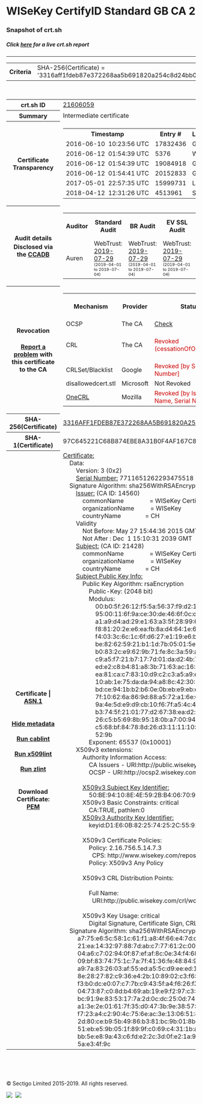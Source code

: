 # WISeKey CertifyID Standard GB CA 2
### Snapshot of crt.sh
##### Click [here](https://crt.sh/?q=3316AFF1FDEB87E372268AA5B691820A254C8D24BB09B125A28A0AC8F422F0F4) for a live crt.sh report

---
<!DOCTYPE HTML PUBLIC "-//W3C//DTD HTML 4.0 Transitional//EN">
<HTML>

<BODY>

<TABLE>
  <TR>
    <TH class="outer">Criteria</TH>
    <TD class="outer">SHA-256(Certificate) = '3316aff1fdeb87e372268aa5b691820a254c8d24bb09b125a28a0ac8f422f0f4'</TD>
  </TR>
</TABLE>
<BR>
<TABLE>
  <TR>
    <TH class="outer">crt.sh ID</TH>
    <TD class="outer"><A href="?id=21606059">21606059</A></TD>
  </TR>
  <TR>
    <TH class="outer">Summary</TH>
    <TD class="outer">Intermediate certificate</TD>
  </TR>
  <TR>
    <TH class="outer">Certificate<BR>Transparency</TH>
    <TD class="outer">
<TABLE class="options" style="margin-left:0px">
  <TR>
    <TH>Timestamp</TH>
    <TH>Entry #</TH>
    <TH>Log Operator</TH>
    <TH>Log URL</TH>
  </TR>
  <TR>
    <TD>2016-06-10&nbsp; <FONT class="small">10:23:56 UTC</FONT></TD>
    <TD>17832436</TD>
    <TD>Google</TD>
    <TD>https://ct.googleapis.com/rocketeer</TD>
  </TR>
  <TR>
    <TD>2016-06-12&nbsp; <FONT class="small">01:54:39 UTC</FONT></TD>
    <TD>5376</TD>
    <TD>WoTrus</TD>
    <TD>https://ctlog.wosign.com</TD>
  </TR>
  <TR>
    <TD>2016-06-12&nbsp; <FONT class="small">01:54:39 UTC</FONT></TD>
    <TD>19084918</TD>
    <TD>Google</TD>
    <TD>https://ct.googleapis.com/aviator</TD>
  </TR>
  <TR>
    <TD>2016-06-12&nbsp; <FONT class="small">01:54:41 UTC</FONT></TD>
    <TD>20152833</TD>
    <TD>Google</TD>
    <TD>https://ct.googleapis.com/pilot</TD>
  </TR>
  <TR>
    <TD>2017-05-01&nbsp; <FONT class="small">22:57:35 UTC</FONT></TD>
    <TD>15999731</TD>
    <TD>Let's Encrypt</TD>
    <TD>https://clicky.ct.letsencrypt.org</TD>
  </TR>
  <TR>
    <TD>2018-04-12&nbsp; <FONT class="small">12:31:26 UTC</FONT></TD>
    <TD>4513961</TD>
    <TD>Sectigo</TD>
    <TD>https://dodo.ct.comodo.com</TD>
  </TR>
</TABLE>
    </TD>
  </TR>
  <TR>
    <TH class="outer">Audit details<BR>
      <DIV class="small" style="padding-top:3px">Disclosed via the
        <A href="//ccadb-public.secure.force.com/mozilla/PublicAllIntermediateCerts" target="_blank">CCADB</A></DIV>
    </TH>
    <TD class="outer">
<TABLE class="options" style="margin-left:0px">
  <TR>
    <TH>Auditor</TH>
    <TH>Standard Audit</TH>
    <TH>BR Audit</TH>
    <TH>EV SSL Audit</TH>
    <TH>Documents</TH>
    <TH>CCADB</TH>
    <TH>Root Owner / Certificate</TH>
  </TR>
  <TR>
    <TD style="vertical-align:middle">Auren</TD>
    <TD>WebTrust:
      <A href="https://www.cpacanada.ca/generichandlers/CPACHandler.ashx?attachmentid=232648" target="_blank">2019-07-29</A>
      <BR><FONT style="font-size:8pt">(2019-04-01 to 2019-07-04)</FONT></TD>
    <TD>WebTrust:
      <A href="https://www.cpacanada.ca/generichandlers/CPACHandler.ashx?attachmentid=232649" target="_blank">2019-07-29</A>
      <BR><FONT style="font-size:8pt">(2019-04-01 to 2019-07-04)</FONT></TD>
    <TD>WebTrust:
      <A href="https://www.cpacanada.ca/generichandlers/CPACHandler.ashx?attachmentid=232650" target="_blank">2019-07-29</A>
      <BR><FONT style="font-size:8pt">(2019-04-01 to 2019-07-04)</FONT></TD>
    <TD>
      <A href="https://oiste.org/wp-content/uploads/OGTM-CP-SSL-Certificates.v1.0.pdf" target="blank">CP</A>
      <A href="https://oiste.org/wp-content/uploads/OGTM-OISTE-Foundation-CPS.v3.0.pdf" target="blank">CPS</A>
    </TD>
    <TD><A href="//ccadb.force.com/001o000000ppYAkAAM" target="_blank">001o000000ppYAkAAM</A></TD>
    <TD><A href="/?id=12730783">OISTE</A></TD>
  </TR>
</TABLE>
    </TD>
  </TR>
  <TR>
    <TH class="outer">Revocation<BR><BR>
      <DIV class="small" style="padding-top:3px"><A href="?id=21606059&opt=problemreporting">Report a problem</A> with<BR>this certificate to the CA</DIV></TH>
    <TD class="outer">
      <TABLE class="options" style="margin-left:0px">
        <TR>
          <TH>Mechanism</TH>
          <TH>Provider</TH>
          <TH>Status</TH>
          <TH>Revocation Date</TH>
          <TH>Last Observed in CRL</TH>
          <TH>Last Checked <SPAN style="color:#CC0000;vertical-align:middle;font-size:70%;font-weight:normal">(Error)</SPAN></TH>
        </TR>
        <TR>
          <TD>OCSP</TD>
          <TD>The CA</TD>
          <TD><A href="?id=21606059&opt=ocsp">Check</A></TD>
          <TD><SPAN style="color:#888888">?</SPAN></TD>
          <TD><SPAN style="color:#888888">n/a</SPAN></TD>
          <TD><SPAN style="color:#888888">?</SPAN></TD>
        </TR>
        <TR>
          <TD>CRL</TD>
          <TD>The CA</TD>
          <TD><SPAN style="color:#CC0000">Revoked (cessationOfOperation)</SPAN></TD><TD>2019-05-02&nbsp; <FONT class="small">09:42:36 UTC</FONT></TD><TD>2019-05-02&nbsp; <FONT class="small">10:23:19 UTC</FONT></TD><TD>2019-12-04&nbsp; <FONT class="small">19:11:38 UTC</FONT></TD>
        </TR>
        <TR>
          <TD>CRLSet/Blacklist</TD>
          <TD>Google</TD>
          <TD><SPAN style="color:#CC0000">Revoked [by Serial Number]</SPAN></TD>
          <TD><SPAN style="color:#888888">n/a</SPAN></TD>
          <TD><SPAN style="color:#888888">n/a</SPAN></TD>
          <TD><SPAN style="color:#888888">n/a</SPAN></TD>
        </TR>
        <TR>
          <TD>disallowedcert.stl</TD>
          <TD>Microsoft</TD>
          <TD>Not Revoked</TD>
          <TD><SPAN style="color:#888888">n/a</SPAN></TD>
          <TD><SPAN style="color:#888888">n/a</SPAN></TD>
          <TD><SPAN style="color:#888888">n/a</SPAN></TD>
        </TR>
        <TR>
          <TD><A href="/mozilla-onecrl" target="_blank">OneCRL</A></TD>
          <TD>Mozilla</TD>
          <TD><SPAN style="color:#CC0000">Revoked [by Issuer Name, Serial Number]</SPAN></TD><TD><SPAN style="color:#888888">Unknown</SPAN></TD>
          <TD><SPAN style="color:#888888">n/a</SPAN></TD>
          <TD><SPAN style="color:#888888">n/a</SPAN></TD>
        </TR>
      </TABLE>
    </TD>
  </TR>
  <TR>
    <TH class="outer">SHA-256(Certificate)</TH>
    <TD class="outer"><A href="//censys.io/certificates/3316aff1fdeb87e372268aa5b691820a254c8d24bb09b125a28a0ac8f422f0f4">3316AFF1FDEB87E372268AA5B691820A254C8D24BB09B125A28A0AC8F422F0F4</A></TD>
  </TR>
  <TR>
    <TH class="outer">SHA-1(Certificate)</TH>
    <TD class="outer">97C645221C68B874EBE8A31B0F4AF167C88F0EBC</TD>
  </TR>
  <TR>
    <TH class="outer">Certificate | <A href="?asn1=21606059">ASN.1</A>
      <SPAN class="small"><BR>
      <BR><BR><A href="?id=21606059&opt=nometadata">Hide metadata</A>
      <BR><BR><A href="?id=21606059&opt=cablint">Run cablint</A>
      <BR><BR><A href="?id=21606059&opt=x509lint">Run x509lint</A>
      <BR><BR><A href="?id=21606059&opt=zlint">Run zlint</A>
      <BR><BR><BR>Download Certificate: <A href="?d=21606059">PEM</A>
      </SPAN>
    </TH>
    <TD class="text"><A href="?d=21606059">Certificate:</A><BR>&nbsp;&nbsp;&nbsp;&nbsp;Data:<BR>&nbsp;&nbsp;&nbsp;&nbsp;&nbsp;&nbsp;&nbsp;&nbsp;Version:&nbsp;3&nbsp;(0x2)<BR>&nbsp;&nbsp;&nbsp;&nbsp;&nbsp;&nbsp;&nbsp;&nbsp;<A href="?serial=6b0549f708b200be">Serial&nbsp;Number:</A>&nbsp;7711651262293475518&nbsp;(0x6b0549f708b200be)<BR>&nbsp;&nbsp;&nbsp;&nbsp;Signature&nbsp;Algorithm:&nbsp;sha256WithRSAEncryption<BR>&nbsp;&nbsp;&nbsp;&nbsp;&nbsp;&nbsp;&nbsp;&nbsp;<A href="?caid=14560">Issuer:</A> <SPAN class="small">(CA ID: 14560)</SPAN><BR>&nbsp;&nbsp;&nbsp;&nbsp;&nbsp;&nbsp;&nbsp;&nbsp;&nbsp;&nbsp;&nbsp;&nbsp;commonName&nbsp;&nbsp;&nbsp;&nbsp;&nbsp;&nbsp;&nbsp;&nbsp;&nbsp;&nbsp;&nbsp;&nbsp;&nbsp;&nbsp;&nbsp;&nbsp;=&nbsp;WISeKey&nbsp;CertifyID&nbsp;Policy&nbsp;GB&nbsp;CA&nbsp;1<BR>&nbsp;&nbsp;&nbsp;&nbsp;&nbsp;&nbsp;&nbsp;&nbsp;&nbsp;&nbsp;&nbsp;&nbsp;organizationName&nbsp;&nbsp;&nbsp;&nbsp;&nbsp;&nbsp;&nbsp;&nbsp;&nbsp;&nbsp;=&nbsp;WISeKey<BR>&nbsp;&nbsp;&nbsp;&nbsp;&nbsp;&nbsp;&nbsp;&nbsp;&nbsp;&nbsp;&nbsp;&nbsp;countryName&nbsp;&nbsp;&nbsp;&nbsp;&nbsp;&nbsp;&nbsp;&nbsp;&nbsp;&nbsp;&nbsp;&nbsp;&nbsp;&nbsp;&nbsp;=&nbsp;CH<BR>&nbsp;&nbsp;&nbsp;&nbsp;&nbsp;&nbsp;&nbsp;&nbsp;Validity<BR>&nbsp;&nbsp;&nbsp;&nbsp;&nbsp;&nbsp;&nbsp;&nbsp;&nbsp;&nbsp;&nbsp;&nbsp;Not&nbsp;Before:&nbsp;May&nbsp;27&nbsp;15:44:36&nbsp;2015&nbsp;GMT<BR>&nbsp;&nbsp;&nbsp;&nbsp;&nbsp;&nbsp;&nbsp;&nbsp;&nbsp;&nbsp;&nbsp;&nbsp;Not&nbsp;After&nbsp;:&nbsp;Dec&nbsp;&nbsp;1&nbsp;15:10:31&nbsp;2039&nbsp;GMT<BR>&nbsp;&nbsp;&nbsp;&nbsp;&nbsp;&nbsp;&nbsp;&nbsp;<A href="?caid=21428">Subject:</A> <SPAN class="small">(CA ID: 21428)</SPAN><BR>&nbsp;&nbsp;&nbsp;&nbsp;&nbsp;&nbsp;&nbsp;&nbsp;&nbsp;&nbsp;&nbsp;&nbsp;commonName&nbsp;&nbsp;&nbsp;&nbsp;&nbsp;&nbsp;&nbsp;&nbsp;&nbsp;&nbsp;&nbsp;&nbsp;&nbsp;&nbsp;&nbsp;&nbsp;=&nbsp;WISeKey&nbsp;CertifyID&nbsp;Standard&nbsp;GB&nbsp;CA&nbsp;2<BR>&nbsp;&nbsp;&nbsp;&nbsp;&nbsp;&nbsp;&nbsp;&nbsp;&nbsp;&nbsp;&nbsp;&nbsp;organizationName&nbsp;&nbsp;&nbsp;&nbsp;&nbsp;&nbsp;&nbsp;&nbsp;&nbsp;&nbsp;=&nbsp;WISeKey<BR>&nbsp;&nbsp;&nbsp;&nbsp;&nbsp;&nbsp;&nbsp;&nbsp;&nbsp;&nbsp;&nbsp;&nbsp;countryName&nbsp;&nbsp;&nbsp;&nbsp;&nbsp;&nbsp;&nbsp;&nbsp;&nbsp;&nbsp;&nbsp;&nbsp;&nbsp;&nbsp;&nbsp;=&nbsp;CH<BR>&nbsp;&nbsp;&nbsp;&nbsp;&nbsp;&nbsp;&nbsp;&nbsp;<A href="?spkisha256=9ea56734b899847b2001bf433cd2d815adf0cb183ecbe18b16aa7c62db7b7346">Subject&nbsp;Public&nbsp;Key&nbsp;Info:</A><BR>&nbsp;&nbsp;&nbsp;&nbsp;&nbsp;&nbsp;&nbsp;&nbsp;&nbsp;&nbsp;&nbsp;&nbsp;Public&nbsp;Key&nbsp;Algorithm:&nbsp;rsaEncryption<BR>&nbsp;&nbsp;&nbsp;&nbsp;&nbsp;&nbsp;&nbsp;&nbsp;&nbsp;&nbsp;&nbsp;&nbsp;&nbsp;&nbsp;&nbsp;&nbsp;Public-Key:&nbsp;(2048&nbsp;bit)<BR>&nbsp;&nbsp;&nbsp;&nbsp;&nbsp;&nbsp;&nbsp;&nbsp;&nbsp;&nbsp;&nbsp;&nbsp;&nbsp;&nbsp;&nbsp;&nbsp;Modulus:<BR>&nbsp;&nbsp;&nbsp;&nbsp;&nbsp;&nbsp;&nbsp;&nbsp;&nbsp;&nbsp;&nbsp;&nbsp;&nbsp;&nbsp;&nbsp;&nbsp;&nbsp;&nbsp;&nbsp;&nbsp;00:b0:5f:26:12:f5:5a:56:37:f9:d2:15:cd:42:1a:<BR>&nbsp;&nbsp;&nbsp;&nbsp;&nbsp;&nbsp;&nbsp;&nbsp;&nbsp;&nbsp;&nbsp;&nbsp;&nbsp;&nbsp;&nbsp;&nbsp;&nbsp;&nbsp;&nbsp;&nbsp;95:00:11:6f:9a:ce:30:de:46:6f:0c:d8:c2:66:c8:<BR>&nbsp;&nbsp;&nbsp;&nbsp;&nbsp;&nbsp;&nbsp;&nbsp;&nbsp;&nbsp;&nbsp;&nbsp;&nbsp;&nbsp;&nbsp;&nbsp;&nbsp;&nbsp;&nbsp;&nbsp;a1:a9:d4:ad:29:e1:63:a3:5f:28:99:6a:db:de:66:<BR>&nbsp;&nbsp;&nbsp;&nbsp;&nbsp;&nbsp;&nbsp;&nbsp;&nbsp;&nbsp;&nbsp;&nbsp;&nbsp;&nbsp;&nbsp;&nbsp;&nbsp;&nbsp;&nbsp;&nbsp;f8:81:20:2e:e6:ea:fb:8a:d4:64:1e:62:86:02:d2:<BR>&nbsp;&nbsp;&nbsp;&nbsp;&nbsp;&nbsp;&nbsp;&nbsp;&nbsp;&nbsp;&nbsp;&nbsp;&nbsp;&nbsp;&nbsp;&nbsp;&nbsp;&nbsp;&nbsp;&nbsp;f4:03:3c:6c:1c:6f:d6:27:e1:19:e6:b2:8f:2c:a5:<BR>&nbsp;&nbsp;&nbsp;&nbsp;&nbsp;&nbsp;&nbsp;&nbsp;&nbsp;&nbsp;&nbsp;&nbsp;&nbsp;&nbsp;&nbsp;&nbsp;&nbsp;&nbsp;&nbsp;&nbsp;be:82:62:59:21:b1:1d:7b:05:01:5e:e8:c0:7c:20:<BR>&nbsp;&nbsp;&nbsp;&nbsp;&nbsp;&nbsp;&nbsp;&nbsp;&nbsp;&nbsp;&nbsp;&nbsp;&nbsp;&nbsp;&nbsp;&nbsp;&nbsp;&nbsp;&nbsp;&nbsp;b0:83:2c:e9:62:9b:71:fe:8c:3a:59:ad:a5:2c:ef:<BR>&nbsp;&nbsp;&nbsp;&nbsp;&nbsp;&nbsp;&nbsp;&nbsp;&nbsp;&nbsp;&nbsp;&nbsp;&nbsp;&nbsp;&nbsp;&nbsp;&nbsp;&nbsp;&nbsp;&nbsp;c9:a5:f7:21:b7:17:7d:01:da:d2:4b:72:96:ad:66:<BR>&nbsp;&nbsp;&nbsp;&nbsp;&nbsp;&nbsp;&nbsp;&nbsp;&nbsp;&nbsp;&nbsp;&nbsp;&nbsp;&nbsp;&nbsp;&nbsp;&nbsp;&nbsp;&nbsp;&nbsp;ed:e2:c8:b4:81:a8:3b:71:63:ac:16:7a:24:71:dc:<BR>&nbsp;&nbsp;&nbsp;&nbsp;&nbsp;&nbsp;&nbsp;&nbsp;&nbsp;&nbsp;&nbsp;&nbsp;&nbsp;&nbsp;&nbsp;&nbsp;&nbsp;&nbsp;&nbsp;&nbsp;ea:81:ca:c7:83:10:d9:c2:c3:a5:a9:ed:0d:58:0b:<BR>&nbsp;&nbsp;&nbsp;&nbsp;&nbsp;&nbsp;&nbsp;&nbsp;&nbsp;&nbsp;&nbsp;&nbsp;&nbsp;&nbsp;&nbsp;&nbsp;&nbsp;&nbsp;&nbsp;&nbsp;10:ab:1e:75:da:da:94:a8:8c:42:30:8a:52:41:9e:<BR>&nbsp;&nbsp;&nbsp;&nbsp;&nbsp;&nbsp;&nbsp;&nbsp;&nbsp;&nbsp;&nbsp;&nbsp;&nbsp;&nbsp;&nbsp;&nbsp;&nbsp;&nbsp;&nbsp;&nbsp;bd:ce:94:1b:b2:b6:0e:0b:eb:e9:eb:ca:76:f1:d2:<BR>&nbsp;&nbsp;&nbsp;&nbsp;&nbsp;&nbsp;&nbsp;&nbsp;&nbsp;&nbsp;&nbsp;&nbsp;&nbsp;&nbsp;&nbsp;&nbsp;&nbsp;&nbsp;&nbsp;&nbsp;7f:10:62:6a:86:9d:88:a5:72:a1:6e:60:d1:e0:33:<BR>&nbsp;&nbsp;&nbsp;&nbsp;&nbsp;&nbsp;&nbsp;&nbsp;&nbsp;&nbsp;&nbsp;&nbsp;&nbsp;&nbsp;&nbsp;&nbsp;&nbsp;&nbsp;&nbsp;&nbsp;9a:4e:5d:e9:d9:cb:10:f6:7f:a5:4c:4b:9e:c1:62:<BR>&nbsp;&nbsp;&nbsp;&nbsp;&nbsp;&nbsp;&nbsp;&nbsp;&nbsp;&nbsp;&nbsp;&nbsp;&nbsp;&nbsp;&nbsp;&nbsp;&nbsp;&nbsp;&nbsp;&nbsp;b3:74:5f:21:01:77:d2:67:38:ea:d2:d2:11:d3:79:<BR>&nbsp;&nbsp;&nbsp;&nbsp;&nbsp;&nbsp;&nbsp;&nbsp;&nbsp;&nbsp;&nbsp;&nbsp;&nbsp;&nbsp;&nbsp;&nbsp;&nbsp;&nbsp;&nbsp;&nbsp;26:c5:b5:69:8b:95:18:0b:a7:00:94:67:d1:82:f2:<BR>&nbsp;&nbsp;&nbsp;&nbsp;&nbsp;&nbsp;&nbsp;&nbsp;&nbsp;&nbsp;&nbsp;&nbsp;&nbsp;&nbsp;&nbsp;&nbsp;&nbsp;&nbsp;&nbsp;&nbsp;c5:68:bf:84:78:8d:26:d3:11:11:10:7c:98:10:f9:<BR>&nbsp;&nbsp;&nbsp;&nbsp;&nbsp;&nbsp;&nbsp;&nbsp;&nbsp;&nbsp;&nbsp;&nbsp;&nbsp;&nbsp;&nbsp;&nbsp;&nbsp;&nbsp;&nbsp;&nbsp;52:9b<BR>&nbsp;&nbsp;&nbsp;&nbsp;&nbsp;&nbsp;&nbsp;&nbsp;&nbsp;&nbsp;&nbsp;&nbsp;&nbsp;&nbsp;&nbsp;&nbsp;Exponent:&nbsp;65537&nbsp;(0x10001)<BR>&nbsp;&nbsp;&nbsp;&nbsp;&nbsp;&nbsp;&nbsp;&nbsp;X509v3&nbsp;extensions:<BR>&nbsp;&nbsp;&nbsp;&nbsp;&nbsp;&nbsp;&nbsp;&nbsp;&nbsp;&nbsp;&nbsp;&nbsp;Authority&nbsp;Information&nbsp;Access:&nbsp;<BR>&nbsp;&nbsp;&nbsp;&nbsp;&nbsp;&nbsp;&nbsp;&nbsp;&nbsp;&nbsp;&nbsp;&nbsp;&nbsp;&nbsp;&nbsp;&nbsp;CA&nbsp;Issuers&nbsp;-&nbsp;URI:http://public.wisekey.com/crt/wcidpgbca1.crt<BR>&nbsp;&nbsp;&nbsp;&nbsp;&nbsp;&nbsp;&nbsp;&nbsp;&nbsp;&nbsp;&nbsp;&nbsp;&nbsp;&nbsp;&nbsp;&nbsp;OCSP&nbsp;-&nbsp;URI:http://ocsp2.wisekey.com/<BR><BR>&nbsp;&nbsp;&nbsp;&nbsp;&nbsp;&nbsp;&nbsp;&nbsp;&nbsp;&nbsp;&nbsp;&nbsp;<A href="?ski=50be94108e4e592bb4067091492a9b57397c83ae">X509v3&nbsp;Subject&nbsp;Key&nbsp;Identifier:</A><BR>&nbsp;&nbsp;&nbsp;&nbsp;&nbsp;&nbsp;&nbsp;&nbsp;&nbsp;&nbsp;&nbsp;&nbsp;&nbsp;&nbsp;&nbsp;&nbsp;50:BE:94:10:8E:4E:59:2B:B4:06:70:91:49:2A:9B:57:39:7C:83:AE<BR>&nbsp;&nbsp;&nbsp;&nbsp;&nbsp;&nbsp;&nbsp;&nbsp;&nbsp;&nbsp;&nbsp;&nbsp;X509v3&nbsp;Basic&nbsp;Constraints:&nbsp;critical<BR>&nbsp;&nbsp;&nbsp;&nbsp;&nbsp;&nbsp;&nbsp;&nbsp;&nbsp;&nbsp;&nbsp;&nbsp;&nbsp;&nbsp;&nbsp;&nbsp;CA:TRUE,&nbsp;pathlen:0<BR>&nbsp;&nbsp;&nbsp;&nbsp;&nbsp;&nbsp;&nbsp;&nbsp;&nbsp;&nbsp;&nbsp;&nbsp;<A href="?ski=d1e60b822574252c5591d503187bbfc1eeaf1d80">X509v3&nbsp;Authority&nbsp;Key&nbsp;Identifier:</A><BR>&nbsp;&nbsp;&nbsp;&nbsp;&nbsp;&nbsp;&nbsp;&nbsp;&nbsp;&nbsp;&nbsp;&nbsp;&nbsp;&nbsp;&nbsp;&nbsp;keyid:D1:E6:0B:82:25:74:25:2C:55:91:D5:03:18:7B:BF:C1:EE:AF:1D:80<BR><BR>&nbsp;&nbsp;&nbsp;&nbsp;&nbsp;&nbsp;&nbsp;&nbsp;&nbsp;&nbsp;&nbsp;&nbsp;X509v3&nbsp;Certificate&nbsp;Policies:&nbsp;<BR>&nbsp;&nbsp;&nbsp;&nbsp;&nbsp;&nbsp;&nbsp;&nbsp;&nbsp;&nbsp;&nbsp;&nbsp;&nbsp;&nbsp;&nbsp;&nbsp;Policy:&nbsp;2.16.756.5.14.7.3<BR>&nbsp;&nbsp;&nbsp;&nbsp;&nbsp;&nbsp;&nbsp;&nbsp;&nbsp;&nbsp;&nbsp;&nbsp;&nbsp;&nbsp;&nbsp;&nbsp;&nbsp;&nbsp;CPS:&nbsp;http://www.wisekey.com/repository<BR>&nbsp;&nbsp;&nbsp;&nbsp;&nbsp;&nbsp;&nbsp;&nbsp;&nbsp;&nbsp;&nbsp;&nbsp;&nbsp;&nbsp;&nbsp;&nbsp;Policy:&nbsp;X509v3&nbsp;Any&nbsp;Policy<BR><BR>&nbsp;&nbsp;&nbsp;&nbsp;&nbsp;&nbsp;&nbsp;&nbsp;&nbsp;&nbsp;&nbsp;&nbsp;X509v3&nbsp;CRL&nbsp;Distribution&nbsp;Points:&nbsp;<BR><BR>&nbsp;&nbsp;&nbsp;&nbsp;&nbsp;&nbsp;&nbsp;&nbsp;&nbsp;&nbsp;&nbsp;&nbsp;&nbsp;&nbsp;&nbsp;&nbsp;Full&nbsp;Name:<BR>&nbsp;&nbsp;&nbsp;&nbsp;&nbsp;&nbsp;&nbsp;&nbsp;&nbsp;&nbsp;&nbsp;&nbsp;&nbsp;&nbsp;&nbsp;&nbsp;&nbsp;&nbsp;URI:http://public.wisekey.com/crl/wcidpgbca1.crl<BR><BR>&nbsp;&nbsp;&nbsp;&nbsp;&nbsp;&nbsp;&nbsp;&nbsp;&nbsp;&nbsp;&nbsp;&nbsp;X509v3&nbsp;Key&nbsp;Usage:&nbsp;critical<BR>&nbsp;&nbsp;&nbsp;&nbsp;&nbsp;&nbsp;&nbsp;&nbsp;&nbsp;&nbsp;&nbsp;&nbsp;&nbsp;&nbsp;&nbsp;&nbsp;Digital&nbsp;Signature,&nbsp;Certificate&nbsp;Sign,&nbsp;CRL&nbsp;Sign<BR>&nbsp;&nbsp;&nbsp;&nbsp;Signature&nbsp;Algorithm:&nbsp;sha256WithRSAEncryption<BR>&nbsp;&nbsp;&nbsp;&nbsp;&nbsp;&nbsp;&nbsp;&nbsp;&nbsp;a7:75:e6:5c:58:1c:61:f1:a8:4f:66:e4:7d:c3:dd:84:dc:db:<BR>&nbsp;&nbsp;&nbsp;&nbsp;&nbsp;&nbsp;&nbsp;&nbsp;&nbsp;21:ea:14:32:97:88:7d:ab:c7:77:61:2c:00:51:fc:b1:4c:58:<BR>&nbsp;&nbsp;&nbsp;&nbsp;&nbsp;&nbsp;&nbsp;&nbsp;&nbsp;04:a6:c7:02:94:0f:87:ef:af:8c:0e:34:f4:68:66:47:93:68:<BR>&nbsp;&nbsp;&nbsp;&nbsp;&nbsp;&nbsp;&nbsp;&nbsp;&nbsp;09:bf:83:74:75:1c:7a:7f:41:36:fe:48:84:9e:6e:bb:e2:88:<BR>&nbsp;&nbsp;&nbsp;&nbsp;&nbsp;&nbsp;&nbsp;&nbsp;&nbsp;a9:7a:83:26:03:af:55:ed:a5:5c:d9:ee:ed:12:8b:09:e0:f2:<BR>&nbsp;&nbsp;&nbsp;&nbsp;&nbsp;&nbsp;&nbsp;&nbsp;&nbsp;8e:28:27:82:c9:36:e4:2b:10:89:02:c3:f6:92:c0:11:ca:4d:<BR>&nbsp;&nbsp;&nbsp;&nbsp;&nbsp;&nbsp;&nbsp;&nbsp;&nbsp;f3:b0:dc:e0:07:c7:7b:c9:43:5f:a4:f6:26:f3:2a:21:b6:f0:<BR>&nbsp;&nbsp;&nbsp;&nbsp;&nbsp;&nbsp;&nbsp;&nbsp;&nbsp;04:73:87:c0:8d:b4:69:ab:19:e9:f2:97:c3:9f:9f:ab:17:18:<BR>&nbsp;&nbsp;&nbsp;&nbsp;&nbsp;&nbsp;&nbsp;&nbsp;&nbsp;bc:91:9e:83:53:17:7a:2d:0c:dc:25:0d:74:d3:7e:7f:f7:ae:<BR>&nbsp;&nbsp;&nbsp;&nbsp;&nbsp;&nbsp;&nbsp;&nbsp;&nbsp;a1:3e:2e:01:61:7f:35:d0:47:3b:9e:38:57:74:f2:43:40:24:<BR>&nbsp;&nbsp;&nbsp;&nbsp;&nbsp;&nbsp;&nbsp;&nbsp;&nbsp;f7:23:a4:c2:90:4c:75:6e:ac:3e:13:06:51:8b:11:aa:ce:72:<BR>&nbsp;&nbsp;&nbsp;&nbsp;&nbsp;&nbsp;&nbsp;&nbsp;&nbsp;2d:80:ce:b9:5b:49:86:b3:81:bc:9b:01:8b:c0:15:67:8c:08:<BR>&nbsp;&nbsp;&nbsp;&nbsp;&nbsp;&nbsp;&nbsp;&nbsp;&nbsp;51:eb:e5:9b:05:1f:89:9f:c0:69:c4:31:1b:a8:d8:54:11:58:<BR>&nbsp;&nbsp;&nbsp;&nbsp;&nbsp;&nbsp;&nbsp;&nbsp;&nbsp;bb:5e:e8:9a:43:c6:fd:e2:2c:3d:0f:e2:1a:9a:2a:53:7e:19:<BR>&nbsp;&nbsp;&nbsp;&nbsp;&nbsp;&nbsp;&nbsp;&nbsp;&nbsp;5a:e3:4f:9c<BR>    </TD>
  </TR>
</TABLE>

  <BR><BR><BR>

  <P class="copyright">&copy; Sectigo Limited 2015-2019. All rights reserved.</P>
  <DIV>
    <A href="https://sectigo.com/"><IMG src="/sectigo_s.png"></A>
    &nbsp;<A href="https://github.com/crtsh"><IMG src="/GitHub-Mark-32px.png"></A>
  </DIV>
</BODY>
</HTML>
